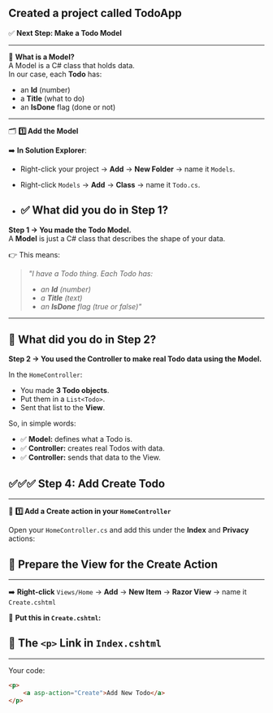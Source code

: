 ﻿## Created a project called  TodoApp

✅ **Next Step: Make a Todo Model**

---

📌 **What is a Model?**  
A Model is a C# class that holds data.  
In our case, each **Todo** has:
- an **Id** (number)
- a **Title** (what to do)
- an **IsDone** flag (done or not)

---

🗂️ **1️⃣ Add the Model**

➡️ **In Solution Explorer**:  
- Right-click your project → **Add** → **New Folder** → name it `Models`.  
- Right-click `Models` → **Add** → **Class** → name it `Todo.cs`.


- ## ✅ What did you do in Step 1?

**Step 1 → You made the Todo Model.**  
A **Model** is just a C# class that describes the shape of your data.

👉 This means:  
> *"I have a Todo thing. Each Todo has:*  
> - *an **Id** (number)*  
> - *a **Title** (text)*  
> - *an **IsDone** flag (true or false)"*

---

## 📌 What did you do in Step 2?

**Step 2 → You used the Controller to make real Todo data using the Model.**

In the `HomeController`:
- You made **3 Todo objects**.
- Put them in a `List<Todo>`.
- Sent that list to the **View**.

So, in simple words:  
- ✅ **Model:** defines what a Todo is.  
- ✅ **Controller:** creates real Todos with data.  
- ✅ **Controller:** sends that data to the View.

## ✅✅✅ Step 4: Add Create Todo

---

📌 **1️⃣ Add a Create action in your `HomeController`**

Open your `HomeController.cs` and add this under the **Index** and **Privacy** actions:


## 📝 Prepare the View for the Create Action

---

➡️ **Right-click** `Views/Home` → **Add** → **New Item** → **Razor View** → name it `Create.cshtml`

📌 **Put this in `Create.cshtml`:**

## 🔗 The `<p>` Link in `Index.cshtml`

---

Your code:

```html
<p>
    <a asp-action="Create">Add New Todo</a>
</p>

